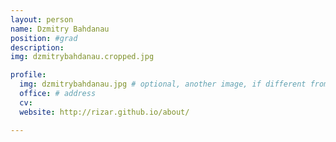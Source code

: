 ```yaml
---
layout: person
name: Dzmitry Bahdanau
position: #grad
description:
img: dzmitrybahdanau.cropped.jpg

profile:
  img: dzmitrybahdanau.jpg # optional, another image, if different from the one on the people page
  office: # address
  cv:
  website: http://rizar.github.io/about/

---
```

